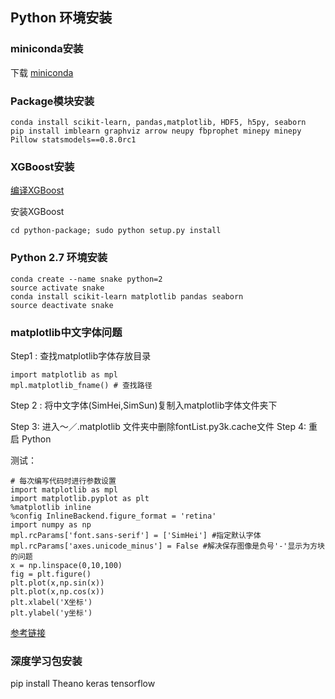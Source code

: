 ## Python 环境安装

### miniconda安装

下载 [miniconda](https://conda.io/miniconda.html)

### Package模块安装

```
conda install scikit-learn, pandas,matplotlib, HDF5, h5py, seaborn
pip install imblearn graphviz arrow neupy fbprophet minepy minepy Pillow statsmodels==0.8.0rc1
```

### XGBoost安装

[编译XGBoost](https://github.com/dmlc/xgboost/blob/master/doc/build.md#building-on-osx)

安装XGBoost
```
cd python-package; sudo python setup.py install
```

### Python 2.7 环境安装

```
conda create --name snake python=2
source activate snake
conda install scikit-learn matplotlib pandas seaborn
source deactivate snake
```

### matplotlib中文字体问题

Step1 : 查找matplotlib字体存放目录

```
import matplotlib as mpl
mpl.matplotlib_fname() # 查找路径
```
Step 2 : 将中文字体(SimHei,SimSun)复制入matplotlib字体文件夹下

Step 3: 进入～／.matplotlib 文件夹中删除fontList.py3k.cache文件
Step 4: 重启 Python

测试：
```
# 每次编写代码时进行参数设置
import matplotlib as mpl
import matplotlib.pyplot as plt
%matplotlib inline
%config InlineBackend.figure_format = 'retina'
import numpy as np
mpl.rcParams['font.sans-serif'] = ['SimHei'] #指定默认字体
mpl.rcParams['axes.unicode_minus'] = False #解决保存图像是负号'-'显示为方块的问题
x = np.linspace(0,10,100)
fig = plt.figure()
plt.plot(x,np.sin(x))
plt.plot(x,np.cos(x))
plt.xlabel('X坐标')
plt.ylabel('y坐标')
```

[参考链接](https://www.zhihu.com/question/25404709)

### 深度学习包安装

pip install Theano keras tensorflow
